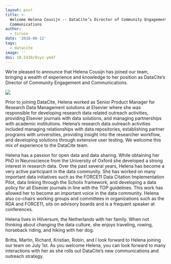 ```yaml
---
layout: post
title: >-
  Welcome Helena Cousijn -- DataCite’s Director of Community Engagement and
  Communications
author:
  - tcruse
date: '2018-06-12'
tags:
  - datacite
image: ''
doi: 10.5438/8syz-ym47
---
```

We’re pleased to announce that Helena Cousijn has joined our team, bringing a wealth of experience and knowledge to her position as DataCite’s Director of Community Engagement and Communications. 

![](/images/uploads/photo_cousijn.jpg)

Prior to joining DataCite, Helena worked as Senior Product Manager for Research Data Management solutions at Elsevier where she was responsible for developing research data related outreach activities, providing Elsevier journals with data solutions, and managing partnerships with academic institutions. Helena’s research data outreach activities included managing relationships with data repositories, establishing partner programs with universities, providing insight into the researcher workflow, and developing solutions through extensive user testing. We welcome this mix of experience to the DataCite team. 

Helena has a passion for open data and data sharing. While obtaining her PhD in Neuroscience from the University of Oxford she developed a strong interest in research data. Over the past several years, Helena has become a very active participant in the data community.  She has worked on many important data initiatives such as the FORCE11 Data Citation Implementation Pilot, data linking through the Scholix framework, and developing  a data policy for all Elsevier journals in line with the TOP guidelines. This work has allowed her to become an important voice in the data community. Helena also co-chairs working groups and committees in organizations such as the RDA and FORCE11, sits on advisory boards and is a frequent speaker at conferences. 

Helena lives in Hilversum, the Netherlands with her family. When not thinking about changing the data culture, she enjoys traveling, rowing, horseback riding, and hiking with her dog. 

Britta, Martin, Richard, Kristian, Robin, and I look forward to Helena joining our team on July 1st.  As you welcome Helena, you can look forward to many interactions with her as she rolls out DataCite’s new communications and outreach strategy.
